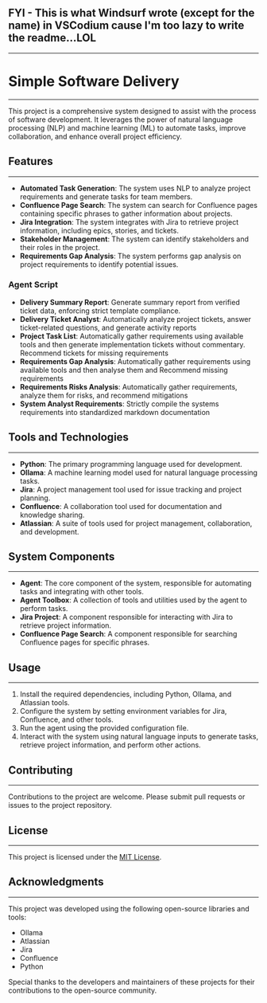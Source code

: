 
## FYI - This is what Windsurf wrote (except for the name) in VSCodium cause I'm too lazy to write the readme...LOL

---

# Simple Software Delivery
----

This project is a comprehensive system designed to assist with the process of software development. It leverages the power of natural language processing (NLP) and machine learning (ML) to automate tasks, improve collaboration, and enhance overall project efficiency.

## Features
--------

*   **Automated Task Generation**: The system uses NLP to analyze project requirements and generate tasks for team members.
*   **Confluence Page Search**: The system can search for Confluence pages containing specific phrases to gather information about projects.
*   **Jira Integration**: The system integrates with Jira to retrieve project information, including epics, stories, and tickets.
*   **Stakeholder Management**: The system can identify stakeholders and their roles in the project.
*   **Requirements Gap Analysis**: The system performs gap analysis on project requirements to identify potential issues.

### Agent Script
*   **Delivery Summary Report**: Generate summary report from verified ticket data, enforcing strict template compliance.
*   **Delivery Ticket Analyst**: Automatically analyze project tickets, answer ticket-related questions, and generate activity reports
*   **Project Task List**: Automatically gather requirements using available tools and then generate implementation tickets without commentary. Recommend tickets for missing requirements
*   **Requirements Gap Analysis**: Automatically gather requirements using available tools and then analyse them and Recommend missing requirements
*   **Requirements Risks Analysis**: Automatically gather requirements, analyze them for risks, and recommend mitigations
*   **System Analyst Requirements**: Strictly compile the systems requirements into standardized markdown documentation

## Tools and Technologies
------------------------

*   **Python**: The primary programming language used for development.
*   **Ollama**: A machine learning model used for natural language processing tasks.
*   **Jira**: A project management tool used for issue tracking and project planning.
*   **Confluence**: A collaboration tool used for documentation and knowledge sharing.
*   **Atlassian**: A suite of tools used for project management, collaboration, and development.

## System Components
-------------------

*   **Agent**: The core component of the system, responsible for automating tasks and integrating with other tools.
*   **Agent Toolbox**: A collection of tools and utilities used by the agent to perform tasks.
*   **Jira Project**: A component responsible for interacting with Jira to retrieve project information.
*   **Confluence Page Search**: A component responsible for searching Confluence pages for specific phrases.

## Usage
-----

1.  Install the required dependencies, including Python, Ollama, and Atlassian tools.
2.  Configure the system by setting environment variables for Jira, Confluence, and other tools.
3.  Run the agent using the provided configuration file.
4.  Interact with the system using natural language inputs to generate tasks, retrieve project information, and perform other actions.

## Contributing
------------

Contributions to the project are welcome. Please submit pull requests or issues to the project repository.

## License
-------

This project is licensed under the [MIT License](https://opensource.org/licenses/MIT).

## Acknowledgments
---------------

This project was developed using the following open-source libraries and tools:

*   Ollama
*   Atlassian
*   Jira
*   Confluence
*   Python

Special thanks to the developers and maintainers of these projects for their contributions to the open-source community.